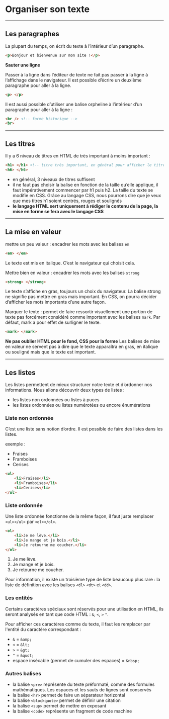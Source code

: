 # Organiser son texte

----

## Les paragraphes

La plupart du temps, on écrit du texte à l’intérieur d’un paragraphe.
```html
<p>Bonjour et bienvenue sur mon site !</p>
```

**Sauter une ligne**

Passer à la ligne dans l’éditeur de texte ne fait pas passer à la ligne à l’affichage dans le navigateur.
Il est possible d’écrire un deuxième paragraphe pour aller à la ligne.
```html
<p> </p>
```
Il est aussi possible d’utiliser une balise orpheline à l’intérieur d’un paragraphe pour aller à la ligne :
```html
<br /> <!-- forme historique -->
<br>
```

----

## Les titres

Il y a 6 niveau de titres en HTML de très important à moins important :
```html
<h1> </h1> <!-- titre très important, en général pour afficher le titre de la page au début de celle-ci -->
<h6> </h6>
```

- en général, 3 niveaux de titres suffisent
- il ne faut pas choisir la balise en fonction de la taille qu’elle applique, il faut impérativement commencer par h1 puis h2. La taille du texte se modifie en CSS. Grâce au langage CSS, nous pourrons dire que je veux que mes titres h1 soient centrés, rouges et soulignés
- **le langage HTML sert uniquement à rédiger le contenu de la page, la mise en forme se fera avec le langage CSS**

----

## La mise en valeur
mettre un peu valeur : encadrer les mots avec les balises `em`
```html
<em> </em>
```
Le texte est mis en italique. C’est le navigateur qui choisit cela.

Mettre bien en valeur : encadrer les mots avec les balises `strong`
```html
<strong> </strong>
```
Le texte s’affiche en gras, toujours un choix du navigateur. La balise strong ne signifie pas mettre en gras mais important. En CSS, on pourra décider d’afficher les mots importants d’une autre façon.

Marquer le texte : permet de faire ressortir visuellement une portion de texte pas forcément considéré comme important avec les balises `mark`. Par défaut, mark a pour effet de surligner le texte.
```html
<mark> </mark>
```

**Ne pas oublier HTML pour le fond, CSS pour la forme**
Les balises de mise en valeur ne servent pas à dire que le texte apparaîtra en gras, en italique ou souligné mais que le texte est important.

----

## Les listes
Les listes permettent de mieux structurer notre texte et d’ordonner nos informations. Nous allons découvrir deux types de listes :
- les listes non ordonnées ou listes à puces
- les listes ordonnées ou listes numérotées ou encore énumérations

### Liste non ordonnée
C’est une liste sans notion d’ordre. Il est possible de faire des listes dans les listes.

exemple :
- Fraises
- Framboises
- Cerises
```html
<ul>
    <li>Fraises</li>
    <li>Framboises</li>
    <li>Cerises</li>
</ul>
```

### Liste ordonnée
Une liste ordonnée fonctionne de la même façon, il faut juste remplacer `<ul></ul>` par `<ol></ol>`.
```html
<ol>
    <li>Je me lève.</li>
    <li>Je mange et je bois.</li>
    <li>Je retourne me coucher.</li>
</ol>
```
1. Je me lève.
2. Je mange et je bois.
3. Je retourne me coucher.

Pour information, il existe un troisième type de liste beaucoup plus rare : la liste de définition avec les balises `<dl>` `<dt>` et `<dd>`.

### Les entités

Certains caractères spéciaux sont réservés pour une utilisation en HTML, ils seront analysés en tant que code HTML : `&`, `<`, `>` `"`.

Pour afficher ces caractères comme du texte, il faut les remplacer par l'entité du caractère correspondant :
- `&` = `&amp;`
- `<` = `&lt;`
- `>` = `&gt;`
- `"` = `&quot;`
- espace insécable (permet de cumuler des espaces) = `&nbsp;`

### Autres balises

- la balise `<pre>` représente du texte préformaté, comme des formules mathématiques. Les espaces et les sauts de lignes sont conservés
- la balise `<hr>` permet de faire un séparateur horizontal
- la balise `<blockquote>` permet de définir une citation
- la balise `<sup>` permet de mettre en exposant
- la balise `<code>` représente un fragment de code machine

